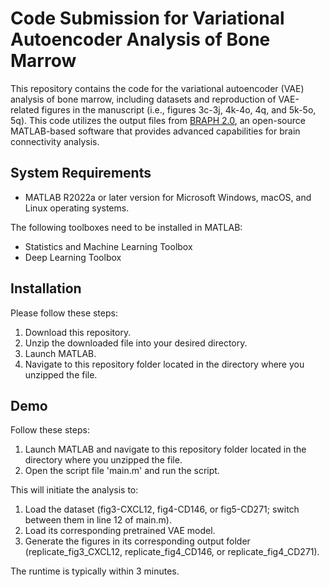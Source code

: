 # Code Submission for Variational Autoencoder Analysis of Bone Marrow

This repository contains the code for the variational autoencoder (VAE) analysis of bone marrow, including datasets and reproduction of VAE-related figures in the manuscript (i.e., figures 3c-3j, 4k-4o, 4q, and 5k-5o, 5q). This code utilizes the output files from [BRAPH 2.0]([../../releases](https://github.com/braph-software/BRAPH-2)), an open-source MATLAB-based software that provides advanced capabilities for brain connectivity analysis.

## System Requirements

- MATLAB R2022a or later version for Microsoft Windows, macOS, and Linux operating systems.

The following toolboxes need to be installed in MATLAB:
- Statistics and Machine Learning Toolbox
- Deep Learning Toolbox 

## Installation

Please follow these steps:
1. Download this repository.
2. Unzip the downloaded file into your desired directory.
3. Launch MATLAB.
4. Navigate to this repository folder located in the directory where you unzipped the file.

## Demo

Follow these steps:
1. Launch MATLAB and navigate to this repository folder located in the directory where you unzipped the file.
2. Open the script file 'main.m' and run the script.

This will initiate the analysis to:
1. Load the dataset (fig3-CXCL12, fig4-CD146, or fig5-CD271; switch between them in line 12 of main.m).
2. Load its corresponding pretrained VAE model.
3. Generate the figures in its corresponding output folder (replicate_fig3_CXCL12, replicate_fig4_CD146, or replicate_fig4_CD271). 

The runtime is typically within 3 minutes.
